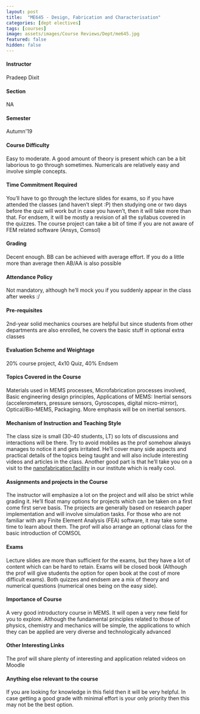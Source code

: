 ```yaml
---
layout: post
title:  "ME645 - Design, Fabrication and Characterisation"
categories: [dept electives]
tags: [courses]
image: assets/images/Course Reviews/Dept/me645.jpg
featured: false
hidden: false
---
```


#### Instructor
Pradeep Dixit

#### Section
NA

#### Semester
Autumn'19

#### Course Difficulty
Easy to moderate. A good amount of theory is present which can be a bit laborious to go through sometimes. Numericals are relatively easy and involve simple concepts. 

#### Time Commitment Required
You’ll have to go through the lecture slides for exams, so if you have attended the classes (and haven’t slept :P) then studying one or two days before the quiz will work but in case you haven’t, then it will take more than that. For endsem, it will be mostly a revision of all the syllabus covered in the quizzes. The course project can take a bit of time if you are not aware of FEM related software (Ansys, Comsol)

#### Grading
Decent enough. BB can be achieved with average effort. If you do a little more than average then AB/AA is also possible 

#### Attendance Policy
Not mandatory, although he’ll mock you if you suddenly appear in the class after weeks :/

#### Pre-requisites
2nd-year solid mechanics courses are helpful but since students from other departments are also enrolled, he covers the basic stuff in optional extra classes

#### Evaluation Scheme and Weightage
20% course project, 4x10 Quiz, 40% Endsem

#### Topics Covered in the Course
Materials used in MEMS processes, Microfabrication processes involved, Basic engineering design principles, Applications of MEMS: Inertial sensors (accelerometers, pressure sensors, Gyroscopes, digital micro-mirror), Optical/Bio-MEMS, Packaging. More emphasis will be on inertial sensors. 

#### Mechanism of Instruction and Teaching Style
The class size is small (30-40 students, LT) so lots of discussions and interactions will be there. Try to avoid mobiles as the prof somehow always manages to notice it and gets irritated. He’ll cover many side aspects and practical details of the topics being taught and will also include interesting videos and articles in the class. Another good part is that he’ll take you on a visit to the [nanofabrication facility](http://www.cen.iitb.ac.in) in our institute which is really cool. 

#### Assignments and projects in the Course
The instructor will emphasize a lot on the project and will also be strict while grading it. He’ll float many options for projects which can be taken on a first come first serve basis. The projects are generally based on research paper implementation and will involve simulation tasks. For those who are not familiar with any Finite Element Analysis (FEA) software, it may take some time to learn about them. The prof will also arrange an optional class for the basic introduction of COMSOL

#### Exams
Lecture slides are more than sufficient for the exams, but they have a lot of content which can be hard to retain. Exams will be closed book (Although the prof will give students the option for open book at the cost of more difficult exams). Both quizzes and endsem are a mix of theory and numerical questions (numerical ones being on the easy side).

#### Importance of Course
A very good introductory course in MEMS. It will open a very new field for you to explore. Although the fundamental principles related to those of physics, chemistry and mechanics will be simple, the applications to which they can be applied are very diverse and technologically advanced

#### Other Interesting Links
The prof will share plenty of interesting and application related videos on Moodle

#### Anything else relevant to the course
If you are looking for knowledge in this field then it will be very helpful. In case getting a good grade with minimal effort is your only priority then this may not be the best option. 
